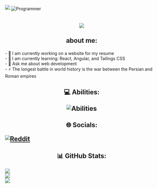 [![](https://visitcount.itsvg.in/api?id=Aria-Mehr1&icon=0&color=0)](https://visitcount.itsvg.in)
<img align="center" src="https://cdna.artstation.com/p/assets/images/images/028/102/058/original/pixel-jeff-matrix-s.gif?1593487263" alt="Programmer" />
<h1 align="center">
<img src="https://readme-typing-svg.herokuapp.com/?font=Righteous&size=35&center=true&vCenter=true&width=500&height=70&duration=4000&lines=Hi,+welcome+to+my+GitHub+👋;+I'm+Aref;" />
</h1>
<h2><p align="center">about me:</p></h2>
- 🔭 I am currently working on a website for my resume<br/>
- 🌱 I am currently learning: React, Angular, and Tailings CSS<br/>
- 💬 Ask me about web development<br/>
- ⚡ The longest battle in world history is the war between the Persian and Roman empires<br/>
<h2 align="center"> <p align="center">💻 Abilities:</p>
  <img align="center" src="https://skillicons.dev/icons?i=webstorm,vscode,unreal,sass,ruby,py,pycharm,powershell,php,phpstorm,js,nodejs,kotlin,idea,html,css,git,github,figma,debian,c,cpp,clion,ubuntu,bash,arch,kali&them=black" alt="Abilities"/>
</h2>
<h2><p align="center">🌐 Socials:</p>

[![Reddit](https://img.shields.io/badge/Reddit-%23FF4500.svg?logo=Reddit&logoColor=white)](https://reddit.com/user/u/Turbulent_Cow415) 

<h2><p align="center">📊 GitHub Stats:</p>

![](https://github-readme-stats.vercel.app/api?username=Aria-Mehr1&theme=dark&hide_border=true&include_all_commits=true&count_private=false)<br/>
![](https://github-readme-streak-stats.herokuapp.com/?user=Aria-Mehr1&theme=dark&hide_border=true)<br/>
![](https://github-readme-stats.vercel.app/api/top-langs/?username=Aria-Mehr1&theme=dark&hide_border=true&include_all_commits=true&count_private=false&layout=compact)
